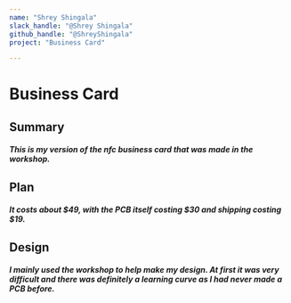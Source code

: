 ```yaml
---
name: "Shrey Shingala"
slack_handle: "@Shrey Shingala"
github_handle: "@ShreyShingala"
project: "Business Card"

---
```


# Business Card
## Summary
##### This is my version of the nfc business card that was made in the workshop.

## Plan
##### It costs about $49, with the PCB itself costing $30 and shipping costing $19.

## Design
##### I mainly used the workshop to help make my design. At first it was very difficult and there was definitely a learning curve as I had never made a PCB before.
